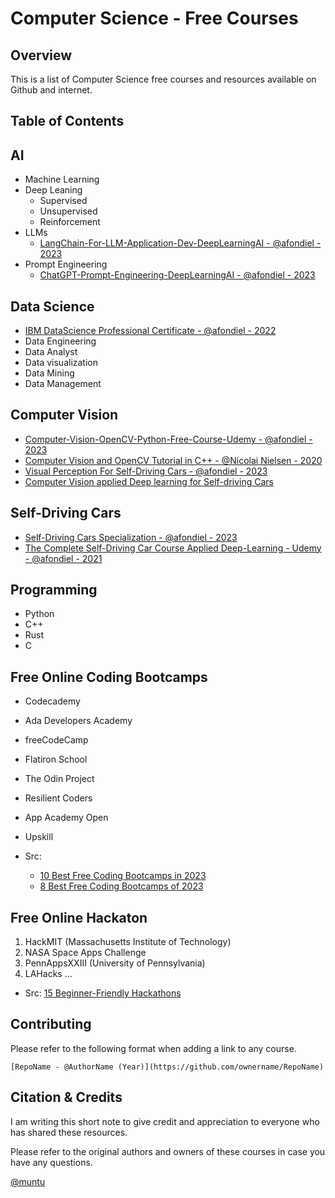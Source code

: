 # Computer Science - Free Courses

## Overview

This is a list of Computer Science free courses and resources available on Github and internet.

**Table of Contents**
--


## AI

- Machine Learning
- Deep Leaning
	- Supervised 
	- Unsupervised
	- Reinforcement 
- LLMs
  - [LangChain-For-LLM-Application-Dev-DeepLearningAI - @afondiel - 2023](https://github.com/afondiel/LangChain-For-LLM-Application-Dev-DeepLearningAI)
- Prompt Engineering
  - [ChatGPT-Prompt-Engineering-DeepLearningAI - @afondiel - 2023 ](https://github.com/afondiel/ChatGPT-Prompt-Engineering-DeepLearningAI)


## Data Science

- [IBM DataScience Professional Certificate - @afondiel - 2022](https://github.com/afondiel/IBM-Data-Science-Professional-Certificate-Coursera)
- Data Engineering
- Data Analyst
- Data visualization
- Data Mining
- Data Management


## Computer Vision

- [Computer-Vision-OpenCV-Python-Free-Course-Udemy - @afondiel - 2023](https://github.com/afondiel/Computer-Vision-Free-Course-OpenCV-Team-Udemy)
- [Computer Vision and OpenCV Tutorial in C++ - @Nicolai Nielsen - 2020](https://www.youtube.com/playlist?list=PLkmvobsnE0GHMmTF7GTzJnCISue1L9fJn)
- [Visual Perception For Self-Driving Cars - @afondiel - 2023](https://github.com/afondiel/Self-Driving-Cars-Specialization/tree/main/Course3-Visual-Perception-for-Self-Driving-Cars)
- [Computer Vision applied Deep learning for Self-driving Cars](https://github.com/afondiel/The-Complete-Self-Driving-Car-Course-Udemy/blob/main/self-driving-cars-dl-notes.md#projects)

## Self-Driving Cars

- [Self-Driving Cars Specialization - @afondiel - 2023](https://github.com/afondiel/Self-Driving-Cars-Specialization)
- [The Complete Self-Driving Car Course Applied Deep-Learning - Udemy - @afondiel - 2021](https://github.com/afondiel/The-Complete-Self-Driving-Car-Course-Udemy/blob/main/self-driving-cars-dl-notes.md#projects)

## Programming

- Python
- C++
- Rust 
- C
  

## Free Online Coding Bootcamps

- Codecademy
- Ada Developers Academy
- freeCodeCamp
- Flatiron School
- The Odin Project
- Resilient Coders
- App Academy Open
- Upskill


- Src: 
  - [10 Best Free Coding Bootcamps in 2023](https://www.theforage.com/blog/skills/free-coding-bootcamp)
  - [8 Best Free Coding Bootcamps of 2023](https://www.bestcolleges.com/bootcamps/find-bootcamps/free/)

## Free Online Hackaton

1. HackMIT (Massachusetts Institute of Technology)
2. NASA Space Apps Challenge
3. PennAppsXXIII (University of Pennsylvania)
4. LAHacks
...

- Src: [15 Beginner-Friendly Hackathons](https://www.bestcolleges.com/bootcamps/guides/hackathons-for-beginners/)

## Contributing 

Please refer to the following format when adding a link to any course.

```
[RepoName - @AuthorName (Year)](https://github.com/ownername/RepoName)
```


## Citation & Credits

I am writing this short note to give credit and appreciation to everyone who has shared these resources.

Please refer to the original authors and owners of these courses in case you have any questions.


[@muntu](https://github.com/afondiel)



 